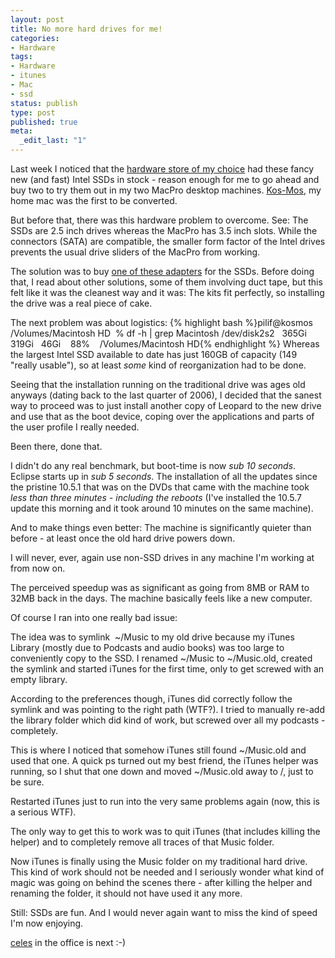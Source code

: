 ```yaml
---
layout: post
title: No more hard drives for me!
categories:
- Hardware
tags:
- Hardware
- itunes
- Mac
- ssd
status: publish
type: post
published: true
meta:
  _edit_last: "1"
---
```

Last week I noticed that the <a href="http://www.digitec.ch">hardware store of my choice</a> had these fancy new (and fast) Intel SSDs in stock - reason enough for me to go ahead and buy two to try them out in my two MacPro desktop machines. <a href="http://en.wikipedia.org/wiki/KOS-MOS#KOS-MOS">Kos-Mos</a>, my home mac was the first to be converted.

But before that, there was this hardware problem to overcome. See: The SSDs are 2.5 inch drives whereas the MacPro has 3.5 inch slots. While the connectors (SATA) are compatible, the smaller form factor of the Intel drives prevents the usual drive sliders of the MacPro from working.

The solution was to buy <a href="http://www.maxupgrades.com/istore/index.cfm?fuseaction=product.display&amp;product_id=180">one of these adapters</a> for the SSDs. Before doing that, I read about other solutions, some of them involving duct tape, but this felt like it was the cleanest way and it was: The kits fit perfectly, so installing the drive was a real piece of cake.

The next problem was about logistics:
{% highlight bash %}pilif@kosmos /Volumes/Macintosh HD
 % df -h | grep Macintosh
/dev/disk2s2   365Gi  319Gi   46Gi    88%    /Volumes/Macintosh HD{% endhighlight %}
Whereas the largest Intel SSD available to date has just 160GB of capacity (149 "really usable"), so at least<em> some </em>kind of reorganization had to be done.

Seeing that the installation running on the traditional drive was ages old anyways (dating back to the last quarter of 2006), I decided that the sanest way to proceed was to just install another copy of Leopard to the new drive and use that as the boot device, coping over the applications and parts of the user profile I really needed.

Been there, done that.

I didn't do any real benchmark, but boot-time is now <em>sub 10 seconds</em>. Eclipse starts up in <em>sub 5 seconds</em>. The installation of all the updates since the pristine 10.5.1 that was on the DVDs that came with the machine took <em>less than three minutes - including the reboots </em>(I've installed the 10.5.7 update this morning and it took around 10 minutes on the same machine).

And to make things even better: The machine is significantly quieter than before - at least once the old hard drive powers down.

I will never, ever, again use non-SSD drives in any machine I'm working at from now on.

The perceived speedup was as significant as going from 8MB or RAM to 32MB back in the days. The machine basically feels like a new computer.

Of course I ran into one really bad issue:

The idea was to symlink  ~/Music to my old drive because my iTunes Library (mostly due to Podcasts and audio books) was too large to conveniently copy to the SSD. I renamed ~/Music to ~/Music.old, created the symlink and started iTunes for the first time, only to get screwed with an empty library.

According to the preferences though, iTunes did correctly follow the symlink and was pointing to the right path (WTF?). I tried to manually re-add the library folder which did kind of work, but screwed over all my podcasts - completely.

This is where I noticed that somehow iTunes still found ~/Music.old and used that one. A quick ps turned out my best friend, the iTunes helper was running, so I shut that one down and moved ~/Music.old away to /, just to be sure.

Restarted iTunes just to run into the very same problems again (now, this is a serious WTF).

The only way to get this to work was to quit iTunes (that includes killing the helper) and to completely remove all traces of that Music folder.

Now iTunes is finally using the Music folder on my traditional hard drive. This kind of work should not be needed and I seriously wonder what kind of magic was going on behind the scenes there - after killing the helper and renaming the folder, it should not have used it any more.

Still: SSDs are fun. And I would never again want to miss the kind of speed I'm now enjoying.

<a href="http://en.wikipedia.org/wiki/Celes#Celes">celes</a> in the office is next :-)
